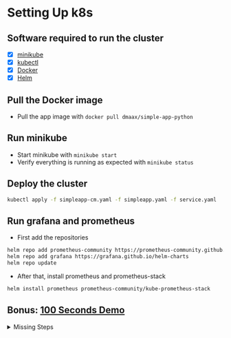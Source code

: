 # Setting Up k8s

## Software required to run the cluster
- [x] [minikube](https://kubernetes.io/docs/tasks/tools/)
- [x] [kubectl](https://kubernetes.io/docs/tasks/tools/)
- [x] [Docker](https://www.docker.com/)
- [x] [Helm](https://helm.sh/)

## Pull the Docker image
- Pull the app image with `docker pull dmaax/simple-app-python`

## Run minikube
- Start minikube with `minikube start`
- Verify everything is running as expected with `minikube status`

## Deploy the cluster
```bash
kubectl apply -f simpleapp-cm.yaml -f simpleapp.yaml -f service.yaml
```

## Run grafana and prometheus
- First add the repositories
```bash
helm repo add prometheus-community https://prometheus-community.github.io/helm-charts                                      
helm repo add grafana https://grafana.github.io/helm-charts
helm repo update
```
- After that, install prometheus and prometheus-stack
```bash
helm install prometheus prometheus-community/kube-prometheus-stack
```

## Bonus: [100 Seconds Demo](https://youtu.be/B13Gag8s3tk)

<details>
  <summary>Missing Steps</summary>
  
  - Deploy Elasticsearch
  - Deploy Fluentd
  - Deploy Kibana
  
</details>
